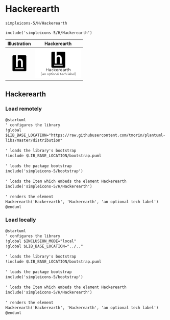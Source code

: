# Hackerearth


```text
simpleicons-5/H/Hackerearth
```

```text
include('simpleicons-5/H/Hackerearth')
```



| Illustration | Hackerearth |
| :---: | :---: |
| ![illustration for Illustration](../../simpleicons-5/H/Hackerearth.png) | ![illustration for Hackerearth](../../simpleicons-5/H/Hackerearth.Local.png) |




## Hackerearth

### Load remotely
```plantuml
@startuml
' configures the library
!global $LIB_BASE_LOCATION="https://raw.githubusercontent.com/tmorin/plantuml-libs/master/distribution"

' loads the library's bootstrap
!include $LIB_BASE_LOCATION/bootstrap.puml

' loads the package bootstrap
include('simpleicons-5/bootstrap')

' loads the Item which embeds the element Hackerearth
include('simpleicons-5/H/Hackerearth')

' renders the element
Hackerearth('Hackerearth', 'Hackerearth', 'an optional tech label')
@enduml
```

### Load locally
```plantuml
@startuml
' configures the library
!global $INCLUSION_MODE="local"
!global $LIB_BASE_LOCATION="../.."

' loads the library's bootstrap
!include $LIB_BASE_LOCATION/bootstrap.puml

' loads the package bootstrap
include('simpleicons-5/bootstrap')

' loads the Item which embeds the element Hackerearth
include('simpleicons-5/H/Hackerearth')

' renders the element
Hackerearth('Hackerearth', 'Hackerearth', 'an optional tech label')
@enduml
```

